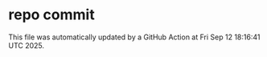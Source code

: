 # repo commit

This file was automatically updated by a GitHub Action at Fri Sep 12 18:16:41 UTC 2025.
